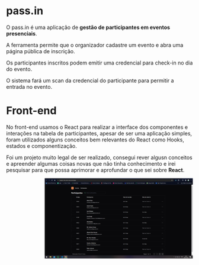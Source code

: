# pass.in

O pass.in é uma aplicação de **gestão de participantes em eventos presenciais**. 

A ferramenta permite que o organizador cadastre um evento e abra uma página pública de inscrição.

Os participantes inscritos podem emitir uma credencial para check-in no dia do evento.

O sistema fará um scan da credencial do participante para permitir a entrada no evento.

# Front-end 

No front-end usamos o React para realizar a interface dos componentes e interações na tabela de participantes,
apesar de ser uma aplicação simples, foram utilizados alguns conceitos bem relevantes do React como Hooks, estados e componentização.

Foi um projeto muito legal de ser realizado, consegui rever algusn conceitos e apreender algumas coisas novas que não tinha conhecimento e irei pesquisar para que possa aprimorar e aprofundar o que sei sobre <strong>React</strong>.

<img src="./src/assets/Tela Projeto NLW.png" alt="ilustração de um computador" min-width="400px" max-width="400px" width="400px" align="right">
